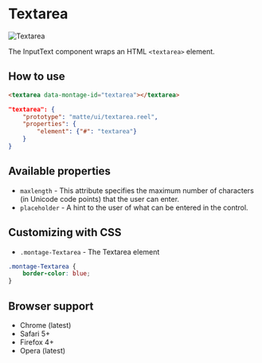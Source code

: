 # Textarea

![Textarea](https://raw.github.com/montagejs/montage-lab/master/skeleton/mobile/components/textarea.reel/screenshot.png)

The InputText component wraps an HTML `<textarea>` element.

## How to use

```html
<textarea data-montage-id="textarea"></textarea>
```

```json
"textarea": {
    "prototype": "matte/ui/textarea.reel",
    "properties": {
        "element": {"#": "textarea"}
    }
}
```


## Available properties

* `maxlength` - This attribute specifies the maximum number of characters (in Unicode code points) that the user can enter.
* `placeholder` - A hint to the user of what can be entered in the control.



## Customizing with CSS

* `.montage-Textarea` - The Textarea element

```css
.montage-Textarea {
    border-color: blue;
}
```



## Browser support

* Chrome (latest)
* Safari 5+
* Firefox 4+
* Opera (latest)
